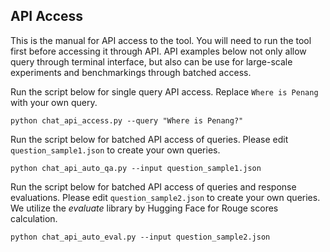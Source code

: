 ## API Access
This is the manual for API access to the tool. You will need to run the tool first before accessing it through API. API examples below not only allow query through terminal interface, but also can be use for large-scale experiments and benchmarkings through batched access.

Run the script below for single query API access. Replace `Where is Penang` with your own query.
```
python chat_api_access.py --query "Where is Penang?"
```
Run the script below for batched API access of queries. Please edit `question_sample1.json` to create your own queries.
```
python chat_api_auto_qa.py --input question_sample1.json
```
Run the script below for batched API access of queries and response evaluations. Please edit `question_sample2.json` to create your own queries. We utilize the *evaluate* library by Hugging Face for Rouge scores calculation.
```
python chat_api_auto_eval.py --input question_sample2.json
```
